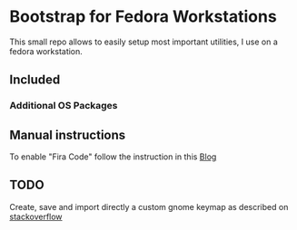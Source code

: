 # Bootstrap for Fedora Workstations

This small repo allows to easily setup most important utilities, I use on a
fedora workstation.

## Included

### Additional OS Packages

## Manual instructions

To enable "Fira Code" follow the instruction in this
[Blog](https://tahoeninjas.blog/2019/03/16/setting-fira-code-as-your-default-visual-studio-code-font/)

## TODO

Create, save and import directly a custom gnome keymap as described on
[stackoverflow](https://unix.stackexchange.com/a/134182)
